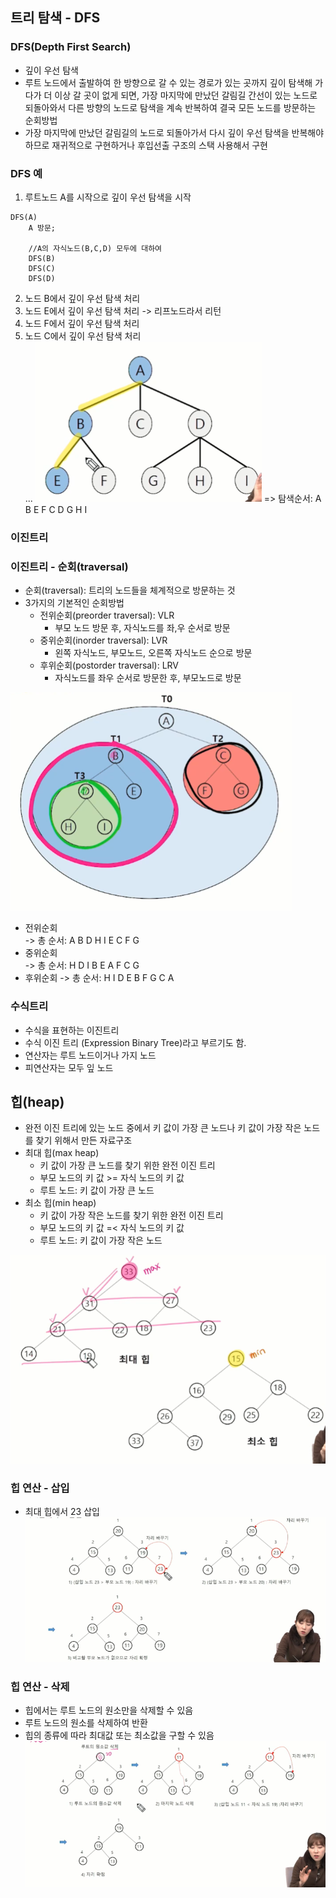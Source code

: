 ## 트리 탐색 - DFS
### DFS(Depth First Search)
- 깊이 우선 탐색
- 루트 노드에서 출발하여 한 방향으로 갈 수 있는 경로가 있는 곳까지 깊이 탐색해 가다가 더 이상 갈 곳이 없게 되면, 가장 마지막에 만났던 갈림길 간선이 있는 노드로 되돌아와서 다른 방향의 노드로 탐색을 계속 반복하여 결국 모든 노드를 방문하는 순회방법
- 가장 마지막에 만났던 갈림길의 노드로 되돌아가서 다시 깊이 우선 탐색을 반복해야 하므로 재귀적으로 구현하거나 후입선출 구조의 스택 사용해서 구현 

### DFS 예
1) 루트노드 A를 시작으로 깊이 우선 탐색을 시작
```
DFS(A)
    A 방문;

    //A의 자식노드(B,C,D) 모두에 대하여
    DFS(B)
    DFS(C)
    DFS(D)
```  
2) 노드 B에서 깊이 우선 탐색 처리
3) 노드 E에서 깊이 우선 탐색 처리 -> 리프노드라서 리턴
4) 노드 F에서 깊이 우선 탐색 처리
5) 노드 C에서 깊이 우선 탐색 처리  
...
![Alt text](Tree2-1.png)
=> 탐색순서: A B E F C D G H I

### 이진트리
### 이진트리 - 순회(traversal)
- 순회(traversal): 트리의 노드들을 체계적으로 방문하는 것
- 3가지의 기본적인 순회방법
    - 전위순회(preorder traversal): VLR
        - 부모 노드 방문 후, 자식노드를 좌,우 순서로 방문
    - 중위순회(inorder traversal): LVR
        - 왼쪽 자식노드, 부모노드, 오른쪽 자식노드 순으로 방문
    - 후위순회(postorder traversal): LRV
        - 자식노드를 좌우 순서로 방문한 후, 부모노드로 방문



![Alt text](Tree2-2.png)  
- 전위순회  
    -> 총 순서: A B D H I E C F G
- 중위순회  
    -> 총 순서: H D I B E A F C G
- 후위순회
    -> 총 순서: H I D E B F G C A

### 수식트리
- 수식을 표현하는 이진트리
- 수식 이진 트리 (Expression Binary Tree)라고 부르기도 함.
- 연산자는 루트 노드이거나 가지 노드
- 피연산자는 모두 잎 노드

## 힙(heap)
- 완전 이진 트리에 있는 노드 중에서 키 값이 가장 큰 노드나 키 값이 가장 작은 노드를 찾기 위해서 만든 자료구조
- 최대 힙(max heap)
    - 키 값이 가장 큰 노드를 찾기 위한 완전 이진 트리
    - 부모 노드의 키 값 >= 자식 노드의 키 값
    - 루트 노드: 키 값이 가장 큰 노드
- 최소 힙(min heap)
    - 키 값이 가장 작은 노드를 찾기 위한 완전 이진 트리
    - 부모 노드의 키 값 =< 자식 노드의 키 값
    - 루트 노드: 키 값이 가장 작은 노드

![Alt text](Tree2-3.png)

### 힙 연산 - 삽입
- 최대 힙에서 23 삽입  
![Alt text](Tree2-4.png)

### 힙 연산 - 삭제
- 힙에서는 루트 노드의 원소만을 삭제할 수 있음
- 루트 노드의 원소를 삭제하여 반환
- 힙의 종류에 따라 최대값 또는 최소값을 구할 수 있음  
![Alt text](Tree2-5.png)